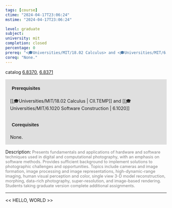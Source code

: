 ```yaml
---
tags: [course]
ctime: "2024-04-17T23:06:24"
mstime: "2024-04-17T23:06:24"

level: graduate
subject: 
university: mit
completion: closed
percentage: 0
prereq: "<🎓Universities/MIT/18.02 Calculus> and <🎓Universities/MIT/6.1020 Software Construction>"
coreq: "None."
---
```


catalog [6.8370](http://student.mit.edu/catalog/m6d.html#6.8370), [6.8371](http://student.mit.edu/catalog/m6d.html#6.8371)

<span style="display: block; padding: 15px; background-color: rgb(100, 100, 100, 0.2);"><font id="m_prereq3430_0" style="display: block; font-family: Arial, sans-serif; font-weight: bold; padding: 5px">Prerequisites</font><br><span id="prereq3430_0">[[🎓Universities/MIT/18.02 Calculus | CII.TEMP]] and [[🎓Universities/MIT/6.1020 Software Construction | 6.1020]]</span></span>
<span style="display: block; padding: 15px; background-color: rgb(100, 100, 100, 0.2);"><font id="m_coreq3430_0" style="display: block; font-family: Arial, sans-serif; font-weight: bold; padding: 5px">Corequisites</font><br><span id="coreq3430_0">None.</span></span>

<font style="">Description:</font>
<font style="color: grey; font-size: 0.8rem;">Presents fundamentals and applications of hardware and software techniques used in digital and computational photography, with an emphasis on software methods. Provides sufficient background to implement solutions to photographic challenges and opportunities. Topics include cameras and image formation, image processing and image representations, high-dynamic-range imaging, human visual perception and color, single view 3-D model reconstruction, morphing, data-rich photography, super-resolution, and image-based rendering. Students taking graduate version complete additional assignments.</font>



---

<< HELLO, WORLD >>
